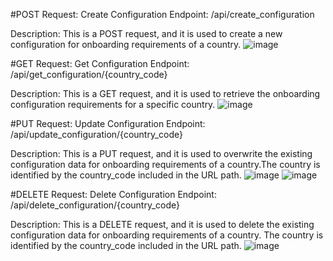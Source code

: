 #POST Request: Create Configuration
Endpoint: /api/create_configuration

Description:
        This is a POST request, and it is used to create a new configuration for onboarding requirements of a country. 
![image](https://github.com/akashthakur09/cogoport-assignment/assets/155429728/9975e60c-a28c-4028-b19b-be7d786981f0)


#GET Request: Get Configuration
Endpoint: /api/get_configuration/{country_code}

Description:
        This is a GET request, and it is used to retrieve the onboarding configuration requirements for a specific country. 
![image](https://github.com/akashthakur09/cogoport-assignment/assets/155429728/8461d81d-676d-4077-8c02-c2a553ff2766)


#PUT Request: Update Configuration
Endpoint: /api/update_configuration/{country_code}

Description:
      This is a PUT request, and it is used to overwrite the existing configuration data for onboarding requirements of a country.The country is identified by the country_code included in the URL path.
![image](https://github.com/akashthakur09/cogoport-assignment/assets/155429728/9f142ec2-1bb0-4749-ae33-9a6b141e1140)
![image](https://github.com/akashthakur09/cogoport-assignment/assets/155429728/1663f9a0-6034-4c11-a3e7-9eaaded2e21f)



#DELETE Request: Delete Configuration
Endpoint: /api/delete_configuration/{country_code}

Description:
      This is a DELETE request, and it is used to delete the existing configuration data for onboarding requirements of a country. The country is identified by the country_code included in the URL path.
![image](https://github.com/akashthakur09/cogoport-assignment/assets/155429728/9b0053f6-0f27-4953-abb9-994a14c91eb8)


